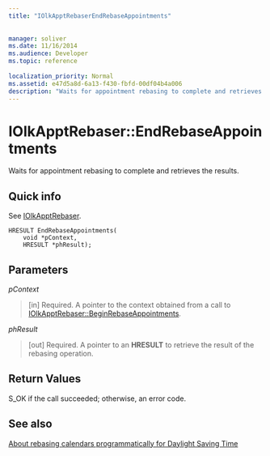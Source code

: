 ```yaml
---
title: "IOlkApptRebaserEndRebaseAppointments"
 
 
manager: soliver
ms.date: 11/16/2014
ms.audience: Developer
ms.topic: reference
 
localization_priority: Normal
ms.assetid: e47d5a8d-6a13-f430-fbfd-00df04b4a006
description: "Waits for appointment rebasing to complete and retrieves the results."
---
```


# IOlkApptRebaser::EndRebaseAppointments

Waits for appointment rebasing to complete and retrieves the results.
  
## Quick info

See [IOlkApptRebaser](iolkapptrebaser.md).
  
```
HRESULT EndRebaseAppointments( 
    void *pContext, 
    HRESULT *phResult);
```

## Parameters

 _pContext_
  
> [in] Required. A pointer to the context obtained from a call to [IOlkApptRebaser::BeginRebaseAppointments](iolkapptrebaser-beginrebaseappointments.md).
    
 _phResult_
  
> [out] Required. A pointer to an **HRESULT** to retrieve the result of the rebasing operation. 
    
## Return Values

S_OK if the call succeeded; otherwise, an error code.
  
## See also



[About rebasing calendars programmatically for Daylight Saving Time](about-rebasing-calendars-programmatically-for-daylight-saving-time.md)

